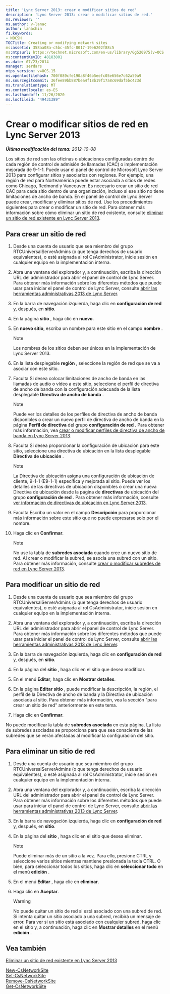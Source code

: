 ```yaml
---
title: 'Lync Server 2013: crear o modificar sitios de red'
description: 'Lync Server 2013: crear o modificar sitios de red.'
ms.reviewer: ''
ms.author: v-lanac
author: lanachin
f1.keywords:
- NOCSH
TOCTitle: Creating or modifying network sites
ms:assetid: 358aa08a-c5bc-45fc-8017-19e6202f88c5
ms:mtpsurl: https://technet.microsoft.com/en-us/library/Gg520975(v=OCS.15)
ms:contentKeyID: 48183801
ms.date: 07/23/2014
manager: serdars
mtps_version: v=OCS.15
ms.openlocfilehash: 700f089cfe190a8f46b5eefc05e656e7c62a59a9
ms.sourcegitcommit: 36fee89bb887bea4f18b19f17a8c69daf5bc423d
ms.translationtype: MT
ms.contentlocale: es-ES
ms.lasthandoff: 11/26/2020
ms.locfileid: "49431389"
---
```

# <a name="creating-or-modifying-network-sites-in-lync-server-2013"></a>Crear o modificar sitios de red en Lync Server 2013

<div data-xmlns="http://www.w3.org/1999/xhtml">

<div class="topic" data-xmlns="http://www.w3.org/1999/xhtml" data-msxsl="urn:schemas-microsoft-com:xslt" data-cs="https://msdn.microsoft.com/">

<div data-asp="https://msdn2.microsoft.com/asp">



</div>

<div id="mainSection">

<div id="mainBody">

<span> </span>

_**Última modificación del tema:** 2012-10-08_

Los sitios de red son las oficinas o ubicaciones configuradas dentro de cada región de control de admisión de llamadas (CAC) o implementación mejorada de 9-1-1. Puede usar el panel de control de Microsoft Lync Server 2013 para configurar sitios y asociarlos con regiones. Por ejemplo, una región de red para Norteamérica puede estar asociada a sitios de redes como Chicago, Redmond y Vancouver. Es necesario crear un sitio de red CAC para cada sitio dentro de una organización, incluso si ese sitio no tiene limitaciones de ancho de banda. En el panel de control de Lync Server puede crear, modificar y eliminar sitios de red. Use los procedimientos siguientes para crear o modificar un sitio de red. Para obtener más información sobre cómo eliminar un sitio de red existente, consulte [eliminar un sitio de red existente en Lync Server 2013](lync-server-2013-deleting-an-existing-network-site.md).

<div>

## <a name="to-create-a-network-site"></a>Para crear un sitio de red

1.  Desde una cuenta de usuario que sea miembro del grupo RTCUniversalServerAdmins (o que tenga derechos de usuario equivalentes), o esté asignada al rol CsAdministrator, inicie sesión en cualquier equipo en la implementación interna.

2.  Abra una ventana del explorador y, a continuación, escriba la dirección URL del administrador para abrir el panel de control de Lync Server. Para obtener más información sobre los diferentes métodos que puede usar para iniciar el panel de control de Lync Server, consulte [abrir las herramientas administrativas 2013 de Lync Server](lync-server-2013-open-lync-server-administrative-tools.md).

3.  En la barra de navegación izquierda, haga clic en **configuración de red** y, después, en **sitio**.

4.  En la página **sitio** , haga clic en **nuevo**.

5.  En **nuevo sitio**, escriba un nombre para este sitio en el campo **nombre** .
    
    <div>
    

    > [!NOTE]  
    > Los nombres de los sitios deben ser únicos en la implementación de Lync Server 2013.

    
    </div>

6.  En la lista desplegable **región** , seleccione la región de red que se va a asociar con este sitio.

7.  Faculta Si desea colocar limitaciones de ancho de banda en las llamadas de audio o vídeo a este sitio, seleccione el perfil de directiva de ancho de banda con la configuración adecuada de la lista desplegable **Directiva de ancho de banda** .
    
    <div>
    

    > [!NOTE]  
    > Puede ver los detalles de los perfiles de directiva de ancho de banda disponibles o crear un nuevo perfil de directiva de ancho de banda en la página <STRONG>Perfil de directiva</STRONG> del grupo <STRONG>configuración de red</STRONG> . Para obtener más información, vea <A href="lync-server-2013-creating-or-modifying-bandwidth-policy-profiles.md">crear o modificar perfiles de directiva de ancho de banda en Lync Server 2013</A>.

    
    </div>

8.  Faculta Si desea proporcionar la configuración de ubicación para este sitio, seleccione una directiva de ubicación en la lista desplegable **Directiva de ubicación** .
    
    <div>
    

    > [!NOTE]  
    > La Directiva de ubicación asigna una configuración de ubicación de cliente, 9-1-1 (E9-1-1) específica y mejorada al sitio. Puede ver los detalles de las directivas de ubicación disponibles o crear una nueva Directiva de ubicación desde la página de <STRONG>directivas</STRONG> de ubicación del grupo <STRONG>configuración de red</STRONG> . Para obtener más información, consulte <A href="lync-server-2013-viewing-location-policy-information.md">ver información de directivas de ubicación en Lync Server 2013</A>.

    
    </div>

9.  Faculta Escriba un valor en el campo **Descripción** para proporcionar más información sobre este sitio que no puede expresarse solo por el nombre.

10. Haga clic en **Confirmar**.
    
    <div>
    

    > [!NOTE]  
    > No use la tabla de <STRONG>subredes asociada</STRONG> cuando cree un nuevo sitio de red. Al crear o modificar la subred, se asocia una subred con un sitio. Para obtener más información, consulte <A href="lync-server-2013-create-or-modify-network-subnets.md">crear o modificar subredes de red en Lync Server 2013</A>.

    
    </div>

</div>

<div>

## <a name="to-modify-a-network-site"></a>Para modificar un sitio de red

1.  Desde una cuenta de usuario que sea miembro del grupo RTCUniversalServerAdmins (o que tenga derechos de usuario equivalentes), o esté asignada al rol CsAdministrator, inicie sesión en cualquier equipo en la implementación interna.

2.  Abra una ventana del explorador y, a continuación, escriba la dirección URL del administrador para abrir el panel de control de Lync Server. Para obtener más información sobre los diferentes métodos que puede usar para iniciar el panel de control de Lync Server, consulte [abrir las herramientas administrativas 2013 de Lync Server](lync-server-2013-open-lync-server-administrative-tools.md).

3.  En la barra de navegación izquierda, haga clic en **configuración de red** y, después, en **sitio**.

4.  En la página del **sitio** , haga clic en el sitio que desea modificar.

5.  En el menú **Editar**, haga clic en **Mostrar detalles**.

6.  En la página **Editar sitio** , puede modificar la descripción, la región, el perfil de la Directiva de ancho de banda y la Directiva de ubicación asociada al sitio. Para obtener más información, vea la sección "para crear un sitio de red" anteriormente en este tema.

7.  Haga clic en **Confirmar**.

No puede modificar la tabla de **subredes asociada** en esta página. La lista de subredes asociadas se proporciona para que sea consciente de las subredes que se verán afectadas al modificar la configuración del sitio.

</div>

<div>

## <a name="to-delete-a-network-site"></a>Para eliminar un sitio de red

1.  Desde una cuenta de usuario que sea miembro del grupo RTCUniversalServerAdmins (o que tenga derechos de usuario equivalentes), o esté asignada al rol CsAdministrator, inicie sesión en cualquier equipo en la implementación interna.

2.  Abra una ventana del explorador y, a continuación, escriba la dirección URL del administrador para abrir el panel de control de Lync Server. Para obtener más información sobre los diferentes métodos que puede usar para iniciar el panel de control de Lync Server, consulte [abrir las herramientas administrativas 2013 de Lync Server](lync-server-2013-open-lync-server-administrative-tools.md).

3.  En la barra de navegación izquierda, haga clic en **configuración de red** y, después, en **sitio**.

4.  En la página del **sitio** , haga clic en el sitio que desea eliminar.
    
    <div>
    

    > [!NOTE]  
    > Puede eliminar más de un sitio a la vez. Para ello, presione CTRL y seleccione varios sitios mientras mantiene presionada la tecla CTRL. O bien, para seleccionar todos los sitios, haga clic en <STRONG>seleccionar todo</STRONG> en el menú <STRONG>edición</STRONG> .

    
    </div>

5.  En el menú **Editar** , haga clic en **eliminar**.

6.  Haga clic en **Aceptar**.
    
    <div>
    

    > [!WARNING]  
    > No puede quitar un sitio de red si está asociado con una subred de red. Si intenta quitar un sitio asociado a una subred, recibirá un mensaje de error. Para ver si un sitio está asociado con cualquier subred, haga clic en el sitio y, a continuación, haga clic en <STRONG>Mostrar detalles</STRONG> en el menú <STRONG>edición</STRONG> .

    
    </div>

</div>

<div>

## <a name="see-also"></a>Vea también


[Eliminar un sitio de red existente en Lync Server 2013](lync-server-2013-deleting-an-existing-network-site.md)  


[New-CsNetworkSite](https://docs.microsoft.com/powershell/module/skype/New-CsNetworkSite)  
[Set-CsNetworkSite](https://docs.microsoft.com/powershell/module/skype/Set-CsNetworkSite)  
[Remove-CsNetworkSite](https://docs.microsoft.com/powershell/module/skype/Remove-CsNetworkSite)  
[Get-CsNetworkSite](https://docs.microsoft.com/powershell/module/skype/Get-CsNetworkSite)  
  

</div>

</div>

<span> </span>

</div>

</div>

</div>

